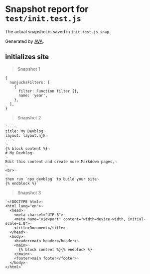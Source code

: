 # Snapshot report for `test/init.test.js`

The actual snapshot is saved in `init.test.js.snap`.

Generated by [AVA](https://avajs.dev).

## initializes site

> Snapshot 1

    {
      nunjucksFilters: [
        {
          filter: Function filter {},
          name: 'year',
        },
      ],
    }

> Snapshot 2

    `---␊
    title: My Devblog␊
    layout: layout.njk␊
    ---␊
    ␊
    {% block content %}␊
    # My Devblog␊
    ␊
    Edit this content and create more Markdown pages,␊
    ␊
    <br>␊
    ␊
    then run `npx devblog` to build your site␊
    {% endblock %}`

> Snapshot 3

    `<!DOCTYPE html>␊
    <html lang="en">␊
      <head>␊
        <meta charset="UTF-8">␊
        <meta name="viewport" content="width=device-width, initial-scale=1.0">␊
        <title>Document</title>␊
      </head>␊
      <body>␊
        <header>main header</header>␊
        <main>␊
          {% block content %}{% endblock %}␊
        </main>␊
        <footer>main footer</footer>␊
      </body>␊
    </html>`

